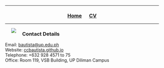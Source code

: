 <hr>
  <h3> 
      <p align="center"> 
          <a href="https://ccbautista.github.io/">Home</a> &emsp;
          <!--- <a href="https://ccbautista.github.io/research">Research</a> &emsp; ---!>
          <!--- <a href="https://ccbautista.github.io/teaching">Teaching</a> &emsp; ---!>
          <a href="https://drive.google.com/file/d/1Iopc_TrXDKz79ofbDGWxYiX8aaP9EgEH/view">CV</a>
      </p>
  </h3>
<hr>

<!--- <img src="https://ccbautista.github.io/ccbautista_pic.jpg" align="left" hspace="20"/> ---!>
        
<img src="https://ccbautista.github.io/ccbautista_pic.jpg" align="left" hspace="20"/>

<h3> 
    Contact Details
</h3>
<p>
    Email: <a href="mailto:bautista@up.edu.ph">bautista@up.edu.ph</a><br>
    Website: <a href="https://ccbautista.github.io/">ccbautista.github.io</a><br>
    Telephone: +632 928 4571 to 75<br>
    Office: Room 119, VSB Building, UP Diliman Campus
</p>

<!---
**This is a test**<br>
something new<br>
something different<br>
<br>
<table>				
<tbody>				
<tr>	<td>	q</td>	<td>	q</td></tr>
<tr>	<td>	w</td>	<td>	e</td></tr>
</tbody>
</table>				
---!>
